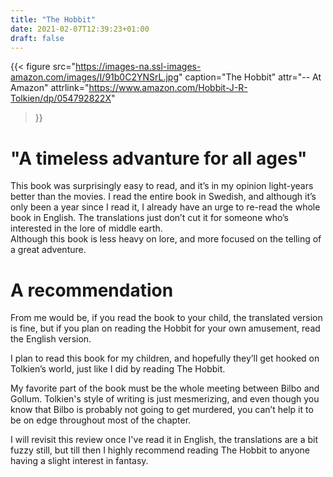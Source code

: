 ```yaml
---
title: "The Hobbit"
date: 2021-02-07T12:39:23+01:00
draft: false
---
```


{{< figure
  src="https://images-na.ssl-images-amazon.com/images/I/91b0C2YNSrL.jpg"
  caption="The Hobbit"
  attr="-- At Amazon"
  attrlink="https://www.amazon.com/Hobbit-J-R-Tolkien/dp/054792822X"
>}}

# "A timeless advanture for all ages"

This book was surprisingly easy to read, and it’s in my opinion light-years better than the movies. 
I read the entire book in Swedish, and although it’s only been a year since I read it, I already have an urge to re-read the whole book in English. The translations just don’t cut it for someone who’s interested in the lore of middle earth.  
Although this book is less heavy on lore, and more focused on the telling of a great adventure.

# A recommendation
From me would be, if you read the book to your child, the translated version is fine, but if you plan on reading the Hobbit for your own amusement, read the English version. 

I plan to read this book for my children, and hopefully they’ll get hooked on Tolkien’s world, just like I did by reading The Hobbit. 

My favorite part of the book must be the whole meeting between Bilbo and Gollum. Tolkien's style of writing is just mesmerizing, and even though you know that Bilbo is probably not going to get murdered, you can’t help it to be on edge throughout most of the chapter. 

I will revisit this review once I've read it in English, the translations are a bit fuzzy still, but till then I highly recommend reading The Hobbit to anyone having a slight interest in fantasy. 